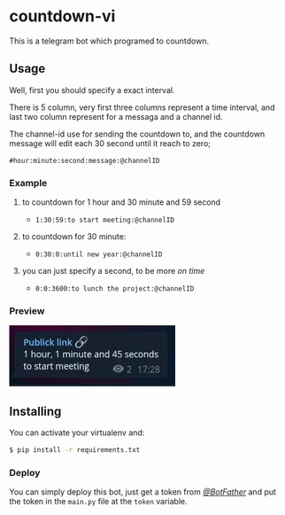 # countdown-vi

This is a telegram bot which programed to countdown.

## Usage

Well, first you should specify a exact interval.

There is 5 column, very first three columns represent a time interval, and last two column represent for a messaga and a channel id.

The channel-id use for sending the countdown to, and the countdown message will edit each 30 second until it reach to zero;

```
#hour:minute:second:message:@channelID
```

### Example

1. to countdown for 1 hour and 30 minute and 59 second
	- `1:30:59:to start meeting:@channelID`

2. to countdown for 30 minute:
	- `0:30:0:until new year:@channelID`

3. you can just specify a second, to be more *on time*
	- `0:0:3600:to lunch the project:@channelID`

### Preview

![countdown](preview.gif)

## Installing

You can activate your virtualenv and:

```bash
$ pip install -r requirements.txt
```

### Deploy

You can simply deploy this bot, just get a token from [*@BotFather*](https://t.me/BotFather) and put the token in the `main.py` file at the `token` variable.
